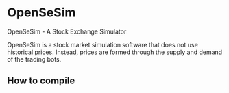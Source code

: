 # OpenSeSim

OpenSeSim - A Stock Exchange Simulator

OpenSeSim is a stock market simulation software that does not use historical 
prices. Instead, prices are formed through the supply and demand of the 
trading bots.

## How to compile

